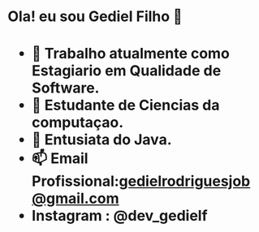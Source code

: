 <h1 align="justify">Ola! eu sou Gediel Filho  👋<h1/>

- 🔭 Trabalho atualmente como Estagiario em Qualidade de Software.
- 🌱 Estudante de Ciencias da computaçao.
- 🌱 Entusiata do Java.
- 📫 Email Profissional:gedielrodriguesjob@gmail.com 
- Instagram : @dev_gedielf

>
